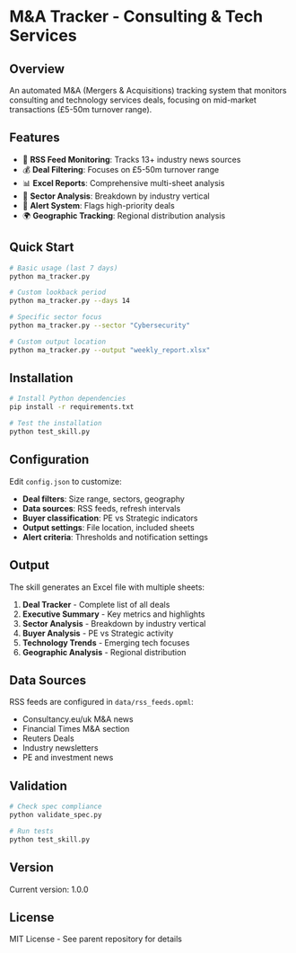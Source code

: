 # M&A Tracker - Consulting & Tech Services

## Overview

An automated M&A (Mergers & Acquisitions) tracking system that monitors consulting and technology services deals, focusing on mid-market transactions (£5-50m turnover range).

## Features

- 📰 **RSS Feed Monitoring**: Tracks 13+ industry news sources
- 💰 **Deal Filtering**: Focuses on £5-50m turnover range
- 📊 **Excel Reports**: Comprehensive multi-sheet analysis
- 🎯 **Sector Analysis**: Breakdown by industry vertical  
- 🔔 **Alert System**: Flags high-priority deals
- 🌍 **Geographic Tracking**: Regional distribution analysis

## Quick Start

```bash
# Basic usage (last 7 days)
python ma_tracker.py

# Custom lookback period
python ma_tracker.py --days 14

# Specific sector focus
python ma_tracker.py --sector "Cybersecurity"

# Custom output location
python ma_tracker.py --output "weekly_report.xlsx"
```

## Installation

```bash
# Install Python dependencies
pip install -r requirements.txt

# Test the installation
python test_skill.py
```

## Configuration

Edit `config.json` to customize:

- **Deal filters**: Size range, sectors, geography
- **Data sources**: RSS feeds, refresh intervals
- **Buyer classification**: PE vs Strategic indicators
- **Output settings**: File location, included sheets
- **Alert criteria**: Thresholds and notification settings

## Output

The skill generates an Excel file with multiple sheets:

1. **Deal Tracker** - Complete list of all deals
2. **Executive Summary** - Key metrics and highlights
3. **Sector Analysis** - Breakdown by industry vertical
4. **Buyer Analysis** - PE vs Strategic activity
5. **Technology Trends** - Emerging tech focuses
6. **Geographic Analysis** - Regional distribution

## Data Sources

RSS feeds are configured in `data/rss_feeds.opml`:
- Consultancy.eu/uk M&A news
- Financial Times M&A section
- Reuters Deals
- Industry newsletters
- PE and investment news

## Validation

```bash
# Check spec compliance
python validate_spec.py

# Run tests
python test_skill.py
```

## Version

Current version: 1.0.0

## License

MIT License - See parent repository for details
